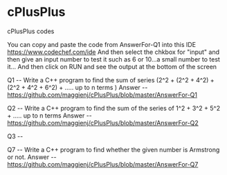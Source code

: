 # cPlusPlus
cPlusPlus codes

You can copy and paste the code from AnswerFor-Q1 into this IDE <https://www.codechef.com/ide>
And then select the chkbox for "input" and then give an input number to test it such as 6 or 10...a small number to test it...
And then click on RUN and see the output at the bottom of the screen


Q1 --
Write a C++ program to find the sum of series (2^2 + (2^2 + 4^2) + (2^2 + 4^2 + 6^2) + ..... up to n terms )
Answer -- <https://github.com/maggienj/cPlusPlus/blob/master/AnswerFor-Q1>

Q2 --
Write a C++ program to find the sum of the series of 1^2 + 3^2 + 5^2 + ..... up to n terms 
Answer -- <https://github.com/maggienj/cPlusPlus/blob/master/AnswerFor-Q2>

Q3 --









Q7 --
Write a C++ program to find whether the given number is Armstrong or not.
Answer -- <https://github.com/maggienj/cPlusPlus/blob/master/AnswerFor-Q7>


